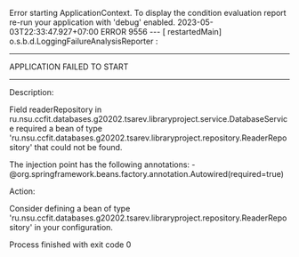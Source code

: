 Error starting ApplicationContext. To display the condition evaluation report re-run your application with 'debug' enabled.
2023-05-03T22:33:47.927+07:00 ERROR 9556 --- [  restartedMain] o.s.b.d.LoggingFailureAnalysisReporter   : 

***************************
APPLICATION FAILED TO START
***************************

Description:

Field readerRepository in ru.nsu.ccfit.databases.g20202.tsarev.libraryproject.service.DatabaseService required a bean of type 'ru.nsu.ccfit.databases.g20202.tsarev.libraryproject.repository.ReaderRepository' that could not be found.

The injection point has the following annotations:
	- @org.springframework.beans.factory.annotation.Autowired(required=true)


Action:

Consider defining a bean of type 'ru.nsu.ccfit.databases.g20202.tsarev.libraryproject.repository.ReaderRepository' in your configuration.


Process finished with exit code 0
